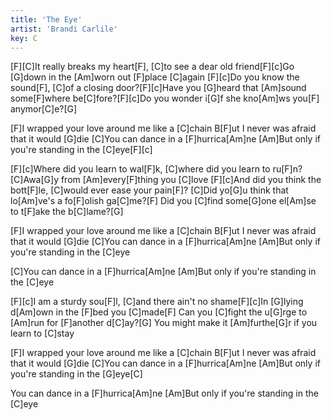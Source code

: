 ```yaml
---
title: 'The Eye'
artist: 'Brandi Carlile'
key: C
---
```


[F][C]It really breaks my heart[F], [C]to see a dear old friend[F][c]Go [G]down in the [Am]worn out [F]place [C]again
[F][c]Do you know the sound[F], [C]of a closing door?[F][c]Have you [G]heard that [Am]sound some[F]where be[C]fore?[F][c]Do you wonder i[G]f she kno[Am]ws you[F] anymor[C]e?[G]

[F]I wrapped your love around me like a [C]chain
B[F]ut I never was afraid that it would [G]die
[C]You can dance in a [F]hurrica[Am]ne
[Am]But only if you're standing in the [C]eye[F][c]

[F][c]Where did you learn to wal[F]k, [C]where did you learn to ru[F]n?
[C]Awa[G]y from [Am]every[F]thing you [C]love
[F][c]And did you think the bott[F]le, [C]would ever ease your pain[F]?
[C]Did yo[G]u think that lo[Am]ve's a fo[F]olish ga[C]me?[F]
Did you [C]find some[G]one el[Am]se to t[F]ake the b[C]lame?[G]

[F]I wrapped your love around me like a [C]chain
B[F]ut I never was afraid that it would [G]die
[C]You can dance in a [F]hurrica[Am]ne
[Am]But only if you're standing in the [C]eye

[C]You can dance in a [F]hurrica[Am]ne
[Am]But only if you're standing in the [C]eye

[F][c]I am a sturdy sou[F]l, [C]and there ain't no shame[F][c]In [G]lying d[Am]own in the [F]bed you [C]made[F]
Can you [C]fight the u[G]rge to [Am]run for [F]another d[C]ay?[G]
You might make it [Am]furthe[G]r if you learn to [C]stay

[F]I wrapped your love around me like a [C]chain
B[F]ut I never was afraid that it would [G]die
[C]You can dance in a [F]hurrica[Am]ne
[Am]But only if you're standing in the [G]eye[C]

You can dance in a [F]hurrica[Am]ne
[Am]But only if you're standing in the [C]eye

